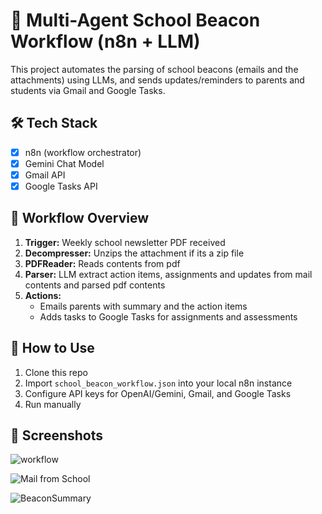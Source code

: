 # 🏫 Multi-Agent School Beacon Workflow (n8n + LLM)

This project automates the parsing of school beacons (emails and the attachments) using LLMs, and sends updates/reminders to parents and students via Gmail and Google Tasks.

## 🛠️ Tech Stack

- [x] n8n (workflow orchestrator)
- [x] Gemini Chat Model 
- [x] Gmail API
- [x] Google Tasks API

## 🔄 Workflow Overview

1. **Trigger:** Weekly school newsletter PDF received
2. **Decompresser:** Unzips the attachment if its a zip file
3. **PDFReader:** Reads contents from pdf
4. **Parser:** LLM extract action items, assignments and updates from mail contents and parsed pdf contents
5. **Actions:**
   - Emails parents with summary and the action items
   - Adds tasks to Google Tasks for assignments and assessments
  
## 🚀 How to Use

1. Clone this repo
2. Import `school_beacon_workflow.json` into your local n8n instance
3. Configure API keys for OpenAI/Gemini, Gmail, and Google Tasks
4. Run manually

## 📸 Screenshots

![workflow](https://github.com/user-attachments/assets/c3b8b5e1-c16e-4016-bfec-2a214b065719)

![Mail from School](https://github.com/user-attachments/assets/a7070f44-bcb4-461c-b728-9bd6e5581148)

![BeaconSummary](https://github.com/user-attachments/assets/257934f0-f883-4bb2-9377-06e785d83323)

